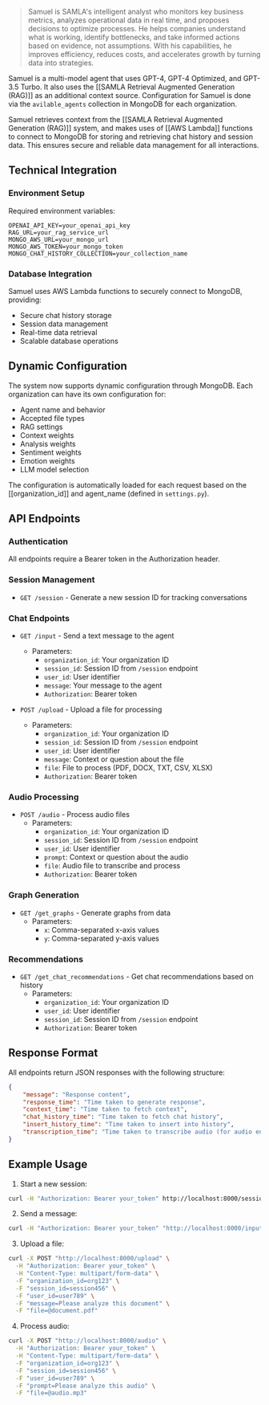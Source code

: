 > Samuel is SAMLA's intelligent analyst who monitors key business metrics, analyzes operational data in real time, and proposes decisions to optimize processes. He helps companies understand what is working, identify bottlenecks, and take informed actions based on evidence, not assumptions. With his capabilities, he improves efficiency, reduces costs, and accelerates growth by turning data into strategies.

Samuel is a multi-model agent that uses GPT-4, GPT-4 Optimized, and GPT-3.5 Turbo. It also uses the [[SAMLA Retrieval Augmented Generation (RAG)]] as an additional context source. Configuration for Samuel is done via the `avilable_agents` collection in MongoDB for each organization. 

Samuel retrieves context from the [[SAMLA Retrieval Augmented Generation (RAG)]] system, and makes uses of [[AWS Lambda]] functions to connect to MongoDB for storing and retrieving chat history and session data. This ensures secure and reliable data management for all interactions.
## Technical Integration

### Environment Setup

Required environment variables:
```
OPENAI_API_KEY=your_openai_api_key
RAG_URL=your_rag_service_url
MONGO_AWS_URL=your_mongo_url
MONGO_AWS_TOKEN=your_mongo_token
MONGO_CHAT_HISTORY_COLLECTION=your_collection_name
```

### Database Integration
Samuel uses AWS Lambda functions to securely connect to MongoDB, providing:
- Secure chat history storage
- Session data management
- Real-time data retrieval
- Scalable database operations


## Dynamic Configuration

The system now supports dynamic configuration through MongoDB. Each organization can have its own configuration for:

- Agent name and behavior
- Accepted file types
- RAG settings
- Context weights
- Analysis weights
- Sentiment weights
- Emotion weights
- LLM model selection

The configuration is automatically loaded for each request based on the [[organization_id]] and agent_name (defined in `settings.py`).
## API Endpoints

### Authentication
All endpoints require a Bearer token in the Authorization header.

### Session Management
- `GET /session` - Generate a new session ID for tracking conversations

### Chat Endpoints
- `GET /input` - Send a text message to the agent
  - Parameters:
    - `organization_id`: Your organization ID
    - `session_id`: Session ID from `/session` endpoint
    - `user_id`: User identifier
    - `message`: Your message to the agent
    - `Authorization`: Bearer token

- `POST /upload` - Upload a file for processing
  - Parameters:
    - `organization_id`: Your organization ID
    - `session_id`: Session ID from `/session` endpoint
    - `user_id`: User identifier
    - `message`: Context or question about the file
    - `file`: File to process (PDF, DOCX, TXT, CSV, XLSX)
    - `Authorization`: Bearer token

### Audio Processing
- `POST /audio` - Process audio files
  - Parameters:
    - `organization_id`: Your organization ID
    - `session_id`: Session ID from `/session` endpoint
    - `user_id`: User identifier
    - `prompt`: Context or question about the audio
    - `file`: Audio file to transcribe and process
    - `Authorization`: Bearer token

### Graph Generation
- `GET /get_graphs` - Generate graphs from data
  - Parameters:
    - `x`: Comma-separated x-axis values
    - `y`: Comma-separated y-axis values

### Recommendations
- `GET /get_chat_recommendations` - Get chat recommendations based on history
  - Parameters:
    - `organization_id`: Your organization ID
    - `user_id`: User identifier
    - `session_id`: Session ID from `/session` endpoint
    - `Authorization`: Bearer token

## Response Format

All endpoints return JSON responses with the following structure:
```json
{
    "message": "Response content",
    "response_time": "Time taken to generate response",
    "context_time": "Time taken to fetch context",
    "chat_history_time": "Time taken to fetch chat history",
    "insert_history_time": "Time taken to insert into history",
    "transcription_time": "Time taken to transcribe audio (for audio endpoints)"
}
```
## Example Usage

1. Start a new session:
```bash
curl -H "Authorization: Bearer your_token" http://localhost:8000/session
```

2. Send a message:
```bash
curl -H "Authorization: Bearer your_token" "http://localhost:8000/input?organization_id=org123&session_id=session456&user_id=user789&message=Hello%20SAMUEL"
```

3. Upload a file:
```bash
curl -X POST "http://localhost:8000/upload" \
  -H "Authorization: Bearer your_token" \
  -H "Content-Type: multipart/form-data" \
  -F "organization_id=org123" \
  -F "session_id=session456" \
  -F "user_id=user789" \
  -F "message=Please analyze this document" \
  -F "file=@document.pdf"
```

4. Process audio:
```bash
curl -X POST "http://localhost:8000/audio" \
  -H "Authorization: Bearer your_token" \
  -H "Content-Type: multipart/form-data" \
  -F "organization_id=org123" \
  -F "session_id=session456" \
  -F "user_id=user789" \
  -F "prompt=Please analyze this audio" \
  -F "file=@audio.mp3"
```